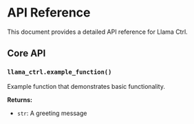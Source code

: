 # API Reference

This document provides a detailed API reference for Llama Ctrl.

## Core API

### `llama_ctrl.example_function()`

Example function that demonstrates basic functionality.

**Returns:**
- `str`: A greeting message
